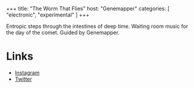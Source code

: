 +++
title: "The Worm That Flies"
host: "Genemapper"
categories: [
    "electronic",
    "experimental"
]
+++

Entropic steps through the intestines of deep time. Waiting room music for the day of the comet. Guided by Genemapper.

# Links

- [Instagram](https://www.instagram.com/orig_pov/)
- [Twitter](https://twitter.com/orig_pov)
